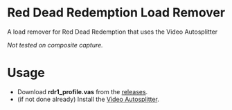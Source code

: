 # Red Dead Redemption Load Remover
A load remover for Red Dead Redemption that uses the Video Autosplitter

*Not tested on composite capture.*

# Usage
* Download **rdr1_profile.vas** from the [releases](https://github.com/hoXyy/RDR1LoadRemover/releases/tag/v1.0).
* (if not done already) Install the [Video Autosplitter](https://github.com/ROMaster2/LiveSplit.VideoAutoSplit/releases/tag/0.5.2.3).
